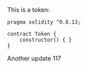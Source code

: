 This is a token: 

```
pragma solidity ^0.8.13;

contract Token {
    constructor() { }
}

```

Another update 117